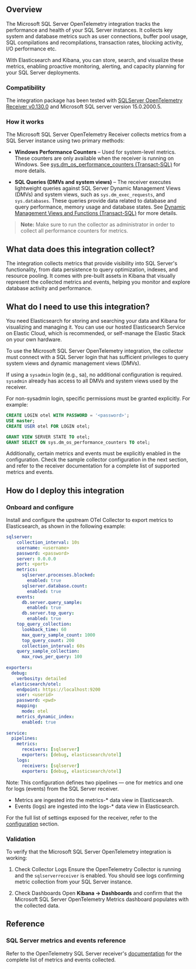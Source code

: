## Overview

The Microsoft SQL Server OpenTelemetry integration tracks the performance and health of your SQL Server instances. It collects key system and database metrics such as user connections, buffer pool usage, SQL compilations and recompilations, transaction rates, blocking activity, I/O performance etc.  

With Elasticsearch and Kibana, you can store, search, and visualize these metrics, enabling proactive monitoring, alerting, and capacity planning for your SQL Server deployments.

### Compatibility

The integration package has been tested with [SQLServer OpenTelemetry Receiver v0.130.0](https://github.com/open-telemetry/opentelemetry-collector-contrib/blob/main/receiver0/sqlserverreceiver/README.md) and Microsoft SQL server version 15.0.2000.5.

### How it works

The Microsoft SQL Server OpenTelemetry Receiver collects metrics from a SQL Server instance using two primary methods:

- **Windows Performance Counters** – Used for system-level metrics. These counters are only available when the receiver is running on Windows. See [sys.dm_os_performance_counters (Transact-SQL)](https://learn.microsoft.com/en-us/sql/relational-databases/system-dynamic-management-views/sys-dm-os-performance-counters-transact-sql) for more details.

- **SQL Queries (DMVs and system views)** – The receiver executes lightweight queries against SQL Server Dynamic Management Views (DMVs) and system views, such as `sys.dm_exec_requests`, and `sys.databases`. These queries provide data related to database and query performance, memory usage and database states. See [Dynamic Management Views and Functions (Transact-SQL)](https://learn.microsoft.com/sql/relational-databases/system-dynamic-management-views/system-dynamic-management-views) for more details.

> **Note:** Make sure to run the collector as administrator in order to collect all performance counters for metrics.

## What data does this integration collect?

The integration collects metrics that provide visibility into SQL Server's functionality, from data persistence to query optimization, indexes, and resource pooling. It comes with pre-built assets in Kibana that visually represent the collected metrics and events, helping you monitor and explore database activity and performance.

## What do I need to use this integration?

You need Elasticsearch for storing and searching your data and Kibana for visualizing and managing it.
You can use our hosted Elasticsearch Service on Elastic Cloud, which is recommended, or self-manage the Elastic Stack on your own hardware.

To use the Microsoft SQL Server OpenTelemetry integration, the collector must connect with a SQL Server login that has sufficient privileges to query system views and dynamic management views (DMVs).

If using a `sysadmin` login (e.g., sa), no additional configuration is required. `sysadmin` already has access to all DMVs and system views used by the receiver.

For non-sysadmin login, specific permissions must be granted explicitly. For example:

```sql
CREATE LOGIN otel WITH PASSWORD = '<password>';
USE master;
CREATE USER otel FOR LOGIN otel;

GRANT VIEW SERVER STATE TO otel;
GRANT SELECT ON sys.dm_os_performance_counters TO otel;
```

Additionally, certain metrics and events must be explicitly enabled in the configuration. Check the sample collector configuration in the next section, and refer to the receiver documentation for a complete list of supported metrics and events.


## How do I deploy this integration

### Onboard and configure

Install and configure the upstream OTel Collector to export metrics to Elasticsearch, as shown in the following example:

```yaml
sqlserver:
    collection_interval: 10s             
    username: <username>
    password: <password>
    server: 0.0.0.0
    port: <port>
    metrics:
      sqlserver.processes.blocked:              
        enabled: true
      sqlserver.database.count:
        enabled: true  
    events:
      db.server.query_sample:
        enabled: true
      db.server.top_query:
        enabled: true
    top_query_collection:                   
      lookback_time: 60                     
      max_query_sample_count: 1000          
      top_query_count: 200                  
      collection_interval: 60s              
    query_sample_collection:           
      max_rows_per_query: 100               
    
exporters:
  debug:
    verbosity: detailed
  elasticsearch/otel:
    endpoint: https://localhost:9200
    user: <userid>
    password: <pwd>
    mapping:
      mode: otel 
    metrics_dynamic_index:
      enabled: true
  
service:
  pipelines:
    metrics:
      receivers: [sqlserver]
      exporters: [debug, elasticsearch/otel]
    logs:
      receivers: [sqlserver]
      exporters: [debug, elasticsearch/otel]
```

Note: This configuration defines two pipelines — one for metrics and one for logs (events) from the SQL Server receiver.

- Metrics are ingested into the metrics-* data view in Elasticsearch.
- Events (logs) are ingested into the logs-* data view in Elasticsearch.

For the full list of settings exposed for the receiver, refer to the [configuration](https://github.com/open-telemetry/opentelemetry-collector-contrib/tree/main/receiver/sqlserverreceiver#configuration) section.

### Validation

To verify that the Microsoft SQL Server OpenTelemetry integration is working:

1. Check Collector Logs
Ensure the OpenTelemetry Collector is running and the `sqlserverreceiver` is enabled. You should see logs confirming metric collection from your SQL Server instance.

2. Check Dashboards
Open **Kibana → Dashboards** and confirm that the Microsoft SQL Server OpenTelemetry Metrics dashboard populates with the collected data.

## Reference

### SQL Server metrics and events reference

Refer to the OpenTelemetry SQL Server receiver's [documentation](https://github.com/open-telemetry/opentelemetry-collector-contrib/blob/main/receiver/sqlserverreceiver/documentation.md) for the complete list of metrics and events collected.